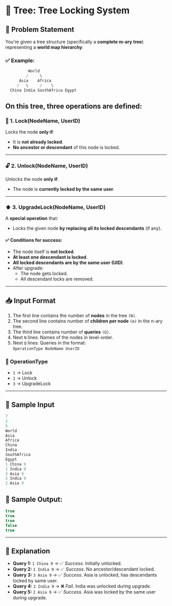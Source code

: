 # 📘 Tree: Tree Locking System
## 🧩 Problem Statement

You're given a tree structure (specifically a **complete m-ary tree**) representing a **world map hierarchy**:

### ✅ Example:

```cpp
          World
         /     \
      Asia    Africa
     /   \     /    \
  China India SouthAfrica Egypt
```

On this tree, **three operations** are defined:
---

### 🔐 1. Lock(NodeName, UserID)

Locks the node **only if**:
- It is **not already locked**.
- **No ancestor or descendant** of this node is locked.

---

### 🔓 2. Unlock(NodeName, UserID)

Unlocks the node **only if**:
- The node is **currently locked by the same user**.

---

### ⬆️ 3. UpgradeLock(NodeName, UserID)

A **special operation** that:
- Locks the given node **by replacing all its locked descendants** (if any).

#### ✅ Conditions for success:
- The node itself is **not locked**.
- **At least one descendant is locked**.
- **All locked descendants are by the same user (UID)**.
- After upgrade:
  - The node gets locked.
  - All descendant locks are removed.

---

## 📥 Input Format

1. The first line contains the number of **nodes** in the tree `(N)`.
2. The second line contains number of **children per node** `(m)` in the n-ary tree.
3. The third line contains number of **queries** `(Q)`.
4. Next `N` lines: Names of the nodes in level-order.
5. Next `Q` lines: Queries in the format:  
   `OperationType NodeName UserID`

### 📌 OperationType
- `1` → Lock
- `2` → Unlock
- `3` → UpgradeLock

---

## 🔧 Sample Input
```cpp
7
2
5
World
Asia
Africa
China
India
SouthAfrica
Egypt
1 China 9
1 India 9
3 Asia 9
2 India 9
2 Asia 9
```
## 🔧 Sample Output:
```cpp
true
true
true
false 
true
```
---

## 🧠 Explanation

- **Query 1:** `1 China 9` → ✅ *Success*. Initially unlocked.
- **Query 2:** `1 India 9` → ✅ *Success*. No ancestor/descendant locked.
- **Query 3:** `3 Asia 9` → ✅ *Success*. Asia is unlocked, has descendants locked by same user.
- **Query 4:** `2 India 9` → ❌ *Fail*. India was unlocked during upgrade.
- **Query 5:** `2 Asia 9` → ✅ *Success*. Asia was locked by the same user during upgrade.


